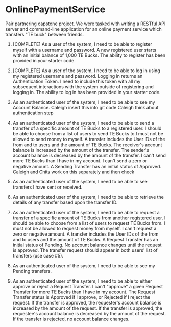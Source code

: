 # OnlinePaymentService
Pair partnering capstone project. We were tasked with writing a RESTful API server and command-line application for an online payment service which transfers "TE buck" between friends.

1. [COMPLETE] As a user of the system, I need to be able to register myself with a username and password.
A new registered user starts with an initial balance of 1,000 TE Bucks.
The ability to register has been provided in your starter code.

2. [COMPLETE] As a user of the system, I need to be able to log in using my registered username and password.
Logging in returns an Authentication Token. I need to include this token with all my subsequent interactions with the system outside of registering and logging in.
The ability to log in has been provided in your starter code.

3. As an authenticated user of the system, I need to be able to see my Account Balance.
Caleigh insert this into git code
Caleigh think about authentication step

4. As an authenticated user of the system, I need to be able to send a transfer of a specific amount of TE Bucks to a registered user.
I should be able to choose from a list of users to send TE Bucks to.I must not be allowed to send money to myself.
A transfer includes the User IDs of the from and to users and the amount of TE Bucks.
The receiver's account balance is increased by the amount of the transfer.
The sender's account balance is decreased by the amount of the transfer.
I can't send more TE Bucks than I have in my account.
I can't send a zero or negative amount.
A Sending Transfer has an initial status of Approved.
Caleigh and Chits work on this separately and then check

5. As an authenticated user of the system, I need to be able to see transfers I have sent or received.

6. As an authenticated user of the system, I need to be able to retrieve the details of any transfer based upon the transfer ID.

7. As an authenticated user of the system, I need to be able to request a transfer of a specific amount of TE Bucks from another registered user.
I should be able to choose from a list of users to request TE Bucks from.
I must not be allowed to request money from myself.
I can't request a zero or negative amount.
A transfer includes the User IDs of the from and to users and the amount of TE Bucks.
A Request Transfer has an initial status of Pending.
No account balance changes until the request is approved.
The transfer request should appear in both users' list of transfers (use case #5).
8. As an authenticated user of the system, I need to be able to see my Pending transfers.
9. As an authenticated user of the system, I need to be able to either approve or reject a Request Transfer.
I can't "approve" a given Request Transfer for more TE Bucks than I have in my account.
The Request Transfer status is Approved if I approve, or Rejected if I reject the request.
If the transfer is approved, the requester's account balance is increased by the amount of the request.
If the transfer is approved, the requestee's account balance is decreased by the amount of the request.
If the transfer is rejected, no account balance changes.

